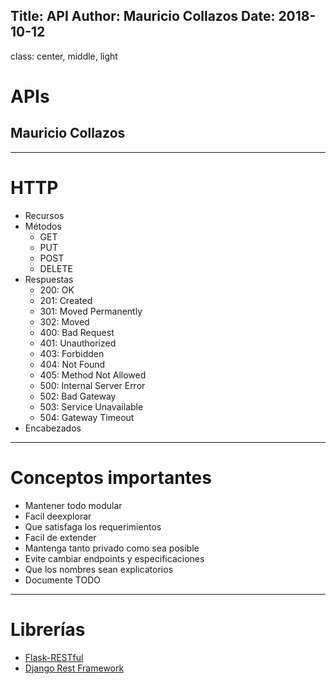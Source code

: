 Title: API
Author: Mauricio Collazos
Date: 2018-10-12
![]()
---
class: center, middle, light
# APIs
## Mauricio Collazos

---
# HTTP
  - Recursos
  - Métodos
    - GET
    - PUT
    - POST
    - DELETE
  - Respuestas
    - 200: OK
    - 201: Created
    - 301: Moved Permanently
    - 302: Moved
    - 400: Bad Request
    - 401: Unauthorized
    - 403: Forbidden
    - 404: Not Found
    - 405: Method Not Allowed
    - 500: Internal Server Error
    - 502: Bad Gateway
    - 503: Service Unavailable
    - 504: Gateway Timeout
  - Encabezados
---
# Conceptos importantes
- Mantener todo modular
- Facil deexplorar
- Que satisfaga los requerimientos
- Facil de extender
- Mantenga tanto privado como sea posible
- Evite cambiar endpoints y especificaciones
- Que los nombres sean explicatorios
- Documente TODO
---
# Librerías

- [Flask-RESTful](https://flask-restful.readthedocs.io/en/latest/)
- [Django Rest Framework](https://www.django-rest-framework.org/)